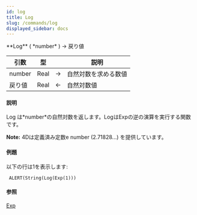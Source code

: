 ```yaml
---
id: log
title: Log
slug: /commands/log
displayed_sidebar: docs
---
```


<!--REF #_command_.Log.Syntax-->**Log** ( *number* ) -> 戻り値<!-- END REF-->
<!--REF #_command_.Log.Params-->
| 引数 | 型 |  | 説明 |
| --- | --- | --- | --- |
| number | Real | &#8594;  | 自然対数を求める数値 |
| 戻り値 | Real | &#8592; | 自然対数値 |

<!-- END REF-->

#### 説明 

<!--REF #_command_.Log.Summary-->Log は*number*の自然対数を返します。<!-- END REF-->LogはExpの逆の演算を実行する関数です。

**Note:** 4Dは定義済み定数e number (2.71828...) を提供しています。

#### 例題 

以下の行は1を表示します:

```4d
 ALERT(String(Log(Exp(1)))
```

#### 参照 

[Exp](exp.md)  